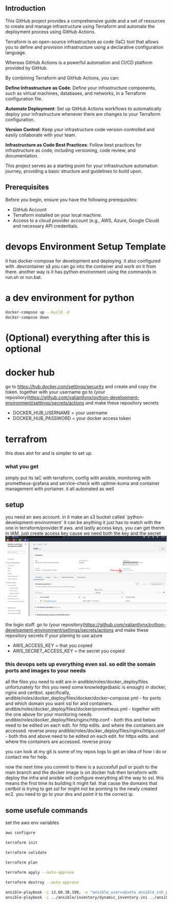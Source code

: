  ## Introduction 
 This GitHub project provides a comprehensive guide and a set of resources to create and manage infrastructure using Terraform and automate the deployment process using GitHub Actions. 
 
 Terraform is an open-source infrastructure as code (IaC) tool that allows you to define and provision infrastructure using a declarative configuration language. 
 
 Whereas GitHub Actions is a powerful automation and CI/CD platform provided by GitHub.

 
By combining Terraform and GitHub Actions, you can:

**Define Infrastructure as Code**: Define your infrastructure components, such as virtual machines, databases, and networks, in a Terraform configuration file.

**Automate Deployment**: Set up GitHub Actions workflows to automatically deploy your infrastructure whenever there are changes to your Terraform configuration.

**Version Control**: Keep your infrastructure code version-controlled and easily collaborate with your team.

**Infrastructure as Code Best Practices**: Follow best practices for infrastructure as code, including versioning, code review, and documentation.

This project serves as a starting point for your infrastructure automation journey, providing a basic structure and guidelines to build upon.

## Prerequisites
Before you begin, ensure you have the following prerequisites:

* GitHub Account
* Terraform installed on your local machine.
* Access to a cloud provider account (e.g., AWS, Azure, Google Cloud) and necessary API credentials.

# devops Environment Setup Template

it has docker-compose for development and deploying. it also configured with .devcontainer så you can go into the container and work on it from there. another way is it has python environment using the commands in run.sh or run.bat.


# a dev environment for python

```bash
docker-compose up --build -d
docker-compose down
```

# (Optional) everything after this is optional
# docker hub 
go to https://hub.docker.com/settings/security and create and copy the token. together with your username go to (your repository)https://github.com/valiantlynx/python-development-environment/settings/secrets/actions and make these repository secrets
- DOCKER_HUB_USERNAME = your username
- DOCKER_HUB_PASSWORD = your docker access token

# terrafrom
this does alot for and is simpler to set up. 
### what you get
simply put its IaC with terraform, config with ansible, monitoring with prometheus-grafana and service-check with uptime-kuma and container management with portainer.
it all automated as well
## setup
you need an aws account. in it make an s3 bucket called ´python-development-environment´ it can be anything it just has to match with the one in terraform/provider.tf aws. 
and lastly access keys, you can get thenm in IAM. just create access key cause we need both the key and the secret
![accesskey](assets/image6.png)

the login stuff. go to (your repository)https://github.com/valiantlynx/python-development-environment/settings/secrets/actions and make these repository secrets
if your planing to use azure
- AWS_ACCESS_KEY = that you copied
- AWS_SECRET_ACCESS_KEY = the secret you copied

### this devops sets up everything even ssl. so edit the somain ports and images to your needs
all the files you need to edit are in andible/roles/docker_deploy/files unfortunately for this you need some knowledge(basic is enough) in docker, nginx and certbot. 
specifically, 
andible/roles/docker_deploy/files/docker/docker-compose.yml - for ports and which domain you want ssl for and containers. 
andible/roles/docker_deploy/files/docker/prometheus.yml - together with the one above for your monitoring needs
andible/roles/docker_deploy/files/nginx/http.conf - both this and below need to be edited on each edit. for http edits. and where the containers are accessed. reverse proxy
andible/roles/docker_deploy/files/nginx/https.conf - both this and above need to be edited on each edit. for https edits. and where the containers are accessed. reverse proxy

you can look at my git is some of my repos logs to get an idea of how i do or contact me for help.

now the next time you commit to there is a succesfull pull or push to the main branch and the docker image is on docker hub then terraform with deploy the infra and ansible will configure everything all the way to ssl.
this means the first time its building it might fail. that cause the domains that certbot is trying to get ssl for might not be pointing to the newly created ec2. you need to go to your dns and point it to the correct ip.



## some usefule commands
set the aws env variables
```bash
aws configure
```

```bash
terraform init
```

```bash
terraform validate
```

```bash
terraform plan
```

```bash
terraform apply --auto-approve
```	

```bash
terraform destroy --auto-approve
```	

```bash
ansible-playbook -i 13.60.38.190, -e "ansible_user=ubuntu ansible_ssh_private_key_file=modules/pk/terraform-key.pem" ../ansible/deploy-app.yml
ansible-playbook -i ../ansible/inventory/dynamic_inventory.ini ../ansible/deploy-app.yml
```
